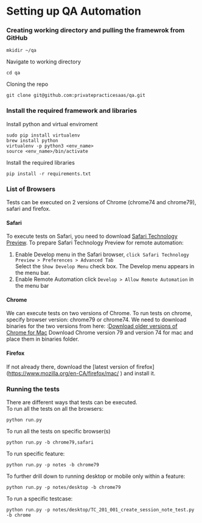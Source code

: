 # Setting up QA Automation 

### Creating working directory and pulling the framewrok from GitHub
```
mkidir ~/qa
```
Navigate to working directory
```
cd qa
```
Cloning the repo
```
git clone git@github.com:privatepracticesaas/qa.git
```
### Install the required framework and libraries
Install python and virtual enviroment
```
sudo pip install virtualenv
brew install python
virtualenv -p python3 <env_name>
source <env_name>/bin/activate
```

Install the required libraries
```
pip install -r requirements.txt
```
### List of Browsers
Tests can be executed on 2 versions of Chrome (chrome74 and chrome79), safari and firefox.

#### Safari

To execute tests on Safari, you need to download [Safari Technology Preview](https://developer.apple.com/safari/download/). 
To prepare Safari Technology Preview for remote automation:
1.	Enable Develop menu in the Safari browser, `click Safari Technology Preview > Preferences > Advanced Tab`  
Select the `Show Develop Menu` check box. The Develop menu appears in the menu bar.
2.	Enable Remote Automation click `Develop > Allow Remote Automation` in the menu bar

#### Chrome
We can execute tests on two versions of Chrome. To run tests on chrome, specify browser version: chrome79 or chrome74. We need to download binaries for the two versions from here: :[Download older versions of Chrome for Mac](https://www.slimjet.com/chrome/google-chrome-old-version.php)
Download Chrome version 79 and version 74 for mac and place them in binaries folder.

#### Firefox
If not already there, download the [latest version of firefox]  (https://www.mozilla.org/en-CA/firefox/mac/ ) and install it.

### Running the tests
There are different ways that tests can be executed.\
To run all the tests on all the browsers:
```
python run.py
```

To run all the tests on specific browser(s)
```
python run.py -b chrome79,safari
```

To run specific feature:
```
python run.py -p notes -b chrome79
```

To further drill down to running desktop or mobile only within a feature:
```
python run.py -p notes/desktop -b chrome79
```

To run a specific testcase:
```
python run.py -p notes/desktop/TC_201_001_create_session_note_test.py -b chrome
```

